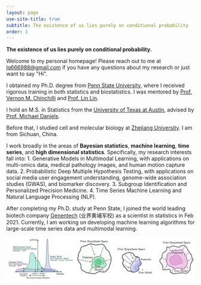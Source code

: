 ```yaml
---
layout: page
use-site-title: true
subtitle: The existence of us lies purely on conditional probability
order: 1
---
```


**The existence of us lies purely on conditional probability.**

Welcome to my personal homepage! Please reach out to me at lq666988@gmail.com if you have any questions about my research or just want to say "Hi". 

I obtained my Ph.D. degree from [Penn State University](https://www.psu.edu), where I received rigorous training in both statistics and biostatistics. I was mentored by [Prof. Vernon M. Chinchilli](https://pennstate.pure.elsevier.com/en/persons/vernon-chinchilli) and [Prof. Lin Lin](http://www.personal.psu.edu/lul37/index.html).

I hold an M.S. in Statistics from the [University of Texas at Austin](https://www.utexas.edu), advised by 
[Prof. Michael Daniels](http://users.stat.ufl.edu/~daniels/).

Before that, I studied cell and molecular biology at [Zhejiang University](https://en.wikipedia.org/wiki/Zhejiang_University). I am from Sichuan, China.

I work broadly in the areas of **Bayesian statistics**, **machine learning**, **time series**, and **high dimensional statistics**. Specifically, my research interests fall into: 1. Generative Models in Multimodal Learning, with applications on multi-omics data, medical pathology images, and human motion capture data. 2. Probabilistic Deep Multiple Hypothesis Testing, with applications on social media user engagement understanding, genome-wide association studies (GWAS), and biomarker discovery. 3. Subgroup Identification and Personalized Precision Medicine. 4. Time Series Machine Learning and Natural Language Processing (NLP).

After completing my Ph.D. study at Penn State, I joined the world leading biotech company [Genentech](https://www.gene.com) (业界黄埔军校) as a scientist in statistics in Feb 2021. Currently, I am working on developing machine learning algorithms for large-scale time series data and multimodal learning.  

<img src="/assets/img/bayesian_dl.png" alt="" width="800">
